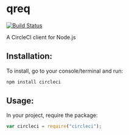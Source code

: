 # qreq
[![Build Status](https://secure.travis-ci.org/jpstevens/circleci.png?branch=master)](https://travis-ci.org/jpstevens/circleci)

A CircleCI client for Node.js

## Installation:

To install, go to your console/terminal and run:

```bash
npm install circleci
```

## Usage:

In your project, require the package:

```javascript
var circleci = require("circleci");
```
